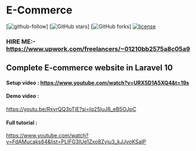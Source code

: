 # E-Commerce

[![github-follow](https://img.shields.io/github/followers/Prajwal100?label=Fo)]
[![GitHub stars](https://img.shields.io/github/stars/Prajwal100/Complete-Ecom)]
[![GitHub forks](https://img.shields.io/github/forks/Prajwal100/Complete-Ecom)]
[![license](https://img.shields.io/badge/License-MIT-brightgreen.svg)](https:)

### HIRE ME:- https://www.upwork.com/freelancers/~01210bb2575a8c05a9

## Complete E-commerce website in Laravel 10

#### Setup video : https://www.youtube.com/watch?v=URX5D1A5XQ4&t=19s

#### Demo video :
https://youtu.be/RxyrQQ3oTIE?si=Iq25IuJ8_eB5OJpC

#### Full tutorial :
https://www.youtube.com/watch?v=FdAMucaks64&list=PLIFG3IUe1Zxo8Zvju3_kJJvoKSaIP
